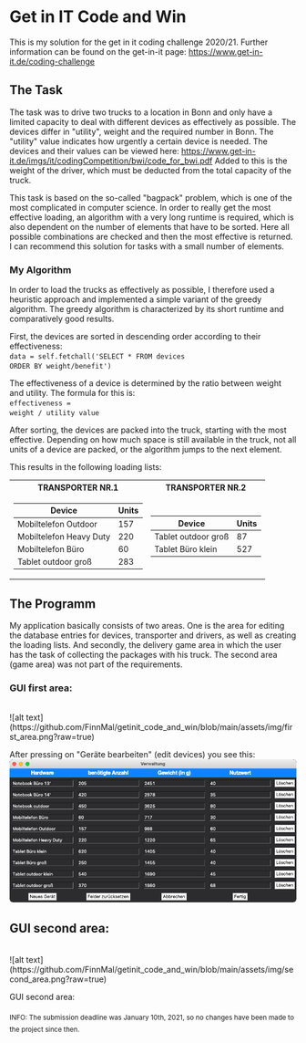 # Get in IT Code and Win
This is my solution for the get in it coding challenge 2020/21.
Further information can be found on the get-in-it page: https://www.get-in-it.de/coding-challenge

## The Task
The task was to drive two trucks to a location in Bonn and only have a limited capacity to deal with different devices as effectively as possible. The devices differ in "utility", weight and the required number in Bonn. The "utility" value indicates how urgently a certain device is needed. The devices and their values can be viewed here: https://www.get-in-it.de/imgs/it/codingCompetition/bwi/code_for_bwi.pdf
Added to this is the weight of the driver, which must be deducted from the total capacity of the truck.

This task is based on the so-called "bagpack" problem, which is one of the most complicated in computer science. In order to really get the most effective loading, an algorithm with a very long runtime is required, which is also dependent on the number of elements that have to be sorted. Here all possible combinations are checked and then the most effective is returned. I can recommend this solution for tasks with a small number of elements.


### My Algorithm
In order to load the trucks as effectively as possible, I therefore used a heuristic approach and implemented a simple variant of the greedy algorithm. The greedy algorithm is characterized by its short runtime and comparatively good results.

First, the devices are sorted in descending order according to their effectiveness:
<br>
<code>data = self.fetchall('SELECT * FROM devices ORDER BY weight/benefit')</code>

The effectiveness of a device is determined by the ratio between weight and utility. The formula for this is:
<br>
<code>effectiveness = weight / utility value</code>

After sorting, the devices are packed into the truck, starting with the most effective. Depending on how much space is still available in the truck, not all units of a device are packed, or the algorithm jumps to the next element.

This results in the following loading lists:

<table>
<tr><th>TRANSPORTER NR.1</th><th>TRANSPORTER NR.2</th></tr>
<tr><td>
  
| Device                  | Units |
| ----------------------- |-------|
| Mobiltelefon Outdoor    | 157   |
| Mobiltelefon Heavy Duty | 220   |
| Mobiltelefon Büro       | 60    |
| Tablet outdoor groß     | 283   |

</td><td>
  
| Device              | Units |
| ------------------- |-------|
| Tablet outdoor groß | 87    |
| Tablet Büro klein   | 527   |

</td></tr></table>

## The Programm
My application basically consists of two areas. One is the area for editing the database entries for devices, transporter and drivers, as well as creating the loading lists. And secondly, the delivery game area in which the user has the task of collecting the packages with his truck. The second area (game area) was not part of the requirements.

### GUI first area:
<br>
![alt text](https://github.com/FinnMal/getinit_code_and_win/blob/main/assets/img/first_area.png?raw=true)

After pressing on "Geräte bearbeiten" (edit devices) you see this:
<br>
![alt text](https://github.com/FinnMal/getinit_code_and_win/blob/main/assets/img/first_area_devices.png?raw=true)

## GUI second area:
<br>
![alt text](https://github.com/FinnMal/getinit_code_and_win/blob/main/assets/img/second_area.png?raw=true)


GUI second area:



<sub>INFO: The submission deadline was January 10th, 2021, so no changes have been made to the project since then.</sub>
